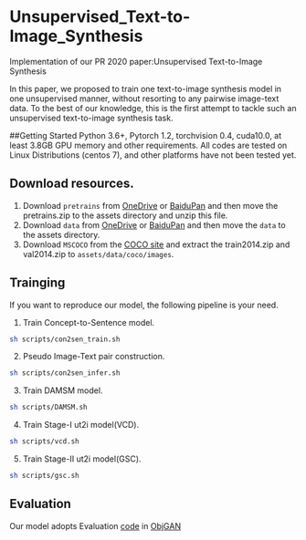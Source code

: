 # Unsupervised_Text-to-Image_Synthesis
 Implementation of our PR 2020 paper:Unsupervised Text-to-Image Synthesis 
 
In this paper, we proposed to train one text-to-image synthesis model in one unsupervised manner, without resorting to any pairwise image-text data. To the best of our knowledge, this is the first attempt to tackle such an unsupervised text-to-image synthesis task. 

##Getting Started
Python 3.6+, Pytorch 1.2, torchvision 0.4, cuda10.0, at least 3.8GB GPU memory and other requirements. All codes are tested on Linux Distributions (centos 7), and other platforms have not been tested yet.

## Download resources.
1. Download `pretrains` from [OneDrive]() or [BaiduPan]() and then move the pretrains.zip to the assets directory and unzip this file.
2. Download `data` from [OneDrive]() or [BaiduPan]()  and then move the `data` to the assets directory.
3. Download `MSCOCO`  from the [COCO  site]() and extract the train2014.zip and  val2014.zip to `assets/data/coco/images`.

## Trainging
If you want to reproduce our model, the following pipeline is your need.
1. Train Concept-to-Sentence model.
```bash
sh scripts/con2sen_train.sh
```
2. Pseudo Image-Text pair construction.  
```bash
sh scripts/con2sen_infer.sh
```
3. Train DAMSM model.  
```bash
sh scripts/DAMSM.sh
```
4. Train Stage-I ut2i model(VCD).  
```bash
sh scripts/vcd.sh
```
5. Train Stage-II ut2i model(GSC).  
```bash
sh scripts/gsc.sh
```

## Evaluation
Our model adopts Evaluation [code]() in [ObjGAN](https://github.com/jamesli1618/Obj-GAN) 



